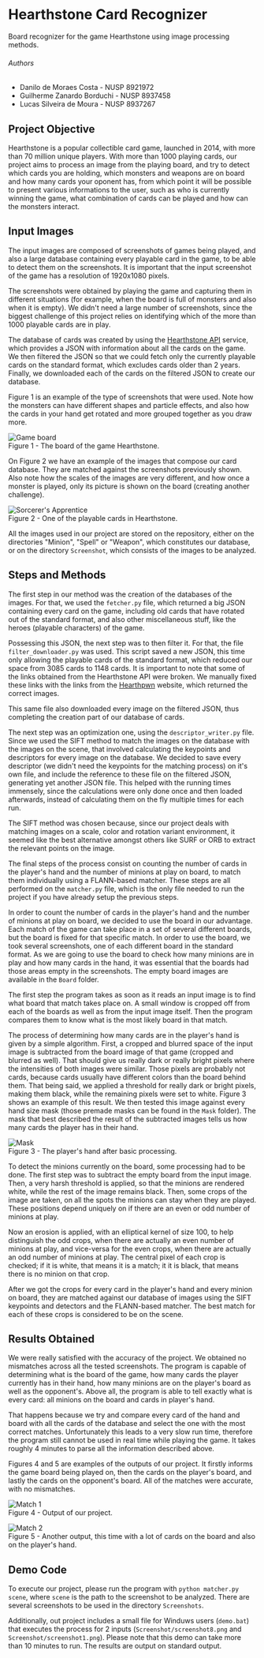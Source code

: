 # Hearthstone Card Recognizer
Board recognizer for the game Hearthstone using image processing methods.  

###### Authors
* Danilo de Moraes Costa - NUSP 8921972
* Guilherme Zanardo Borduchi - NUSP 8937458
* Lucas Silveira de Moura - NUSP 8937267

## Project Objective
Hearthstone is a popular collectible card game, launched in 2014, with more than 70 million unique players. With more than 1000 playing cards, our project aims to process an image from the playing board, and try to detect which cards you are holding, which monsters and weapons are on board and how many cards your oponent has, from which point it will be possible to present various informations to the user, such as who is currently winning the game, what combination of cards can be played and how can the monsters interact.

## Input Images
The input images are composed of screenshots of games being played, and also a large database containing every playable card in the game, to be able to detect them on the screenshots. It is important that the input screenshot of the game has a resolution of 1920x1080 pixels.

The screenshots were obtained by playing the game and capturing them in different situations (for example, when the board is full of monsters and also when it is empty). We didn't need a large number of screenshots, since the biggest challenge of this project relies on identifying which of the more than 1000 playable cards are in play.

The database of cards was created by using the [Hearthstone API](http://hearthstoneapi.com) service, which provides a JSON with information about all the cards on the game. We then filtered the JSON so that we could fetch only the currently playable cards on the standard format, which excludes cards older than 2 years. Finally, we downloaded each of the cards on the filtered JSON to create our database.

Figure 1 is an example of the type of screenshots that were used. Note how the monsters can have different shapes and particle effects, and also how the cards in your hand get rotated and more grouped together as you draw more.

![Game board](http://i.imgur.com/yJfGk1h.jpg)  
Figure 1 - The board of the game Hearthstone.

On Figure 2 we have an example of the images that compose our card database. They are matched against the screenshots previously shown. Also note how the scales of the images are very different, and how once a monster is played, only its picture is shown on the board (creating another challenge).

![Sorcerer's Apprentice](http://i.imgur.com/r63YQ4x.png)  
Figure 2 - One of the playable cards in Hearthstone.

All the images used in our project are stored on the repository, either on the directories "Minion", "Spell" or "Weapon", which constitutes our database, or on the directory `Screenshot`, which consists of the images to be analyzed.

## Steps and Methods
The first step in our method was the creation of the databases of the images. For that, we used the `fetcher.py` file, which returned a big JSON containing every card on the game, including old cards that have rotated out of the standard format, and also other miscellaneous stuff, like the heroes (playable characters) of the game.

Possessing this JSON, the next step was to then filter it. For that, the file `filter_downloader.py` was used. This script saved a new JSON, this time only allowing the playable cards of the standard format, which reduced our space from 3085 cards to 1148 cards. It is important to note that some of the links obtained from the Hearthstone API were broken. We manually fixed these links with the links from the [Hearthpwn](http://www.hearthpwn.com/) website, which returned the correct images.

This same file also downloaded every image on the filtered JSON, thus completing the creation part of our database of cards.

The next step was an optimization one, using the `descriptor_writer.py` file. Since we used the SIFT method to match the images on the database with the images on the scene, that involved calculating the keypoints and descriptors for every image on the database. We decided to save every descriptor (we didn't need the keypoints for the matching process) on it's own file, and include the reference to these file on the filtered JSON, generating yet another JSON file. This helped with the running times immensely, since the calculations were only done once and then loaded afterwards, instead of calculating them on the fly multiple times for each run.

The SIFT method was chosen because, since our project deals with matching images on a scale, color and rotation variant environment, it seemed like the best alternative amongst others like SURF or ORB to extract the relevant points on the image.

The final steps of the process consist on counting the number of cards in the player's hand and the number of minions at play on board, to match them individually using a FLANN-based matcher. These steps are all performed on the `matcher.py` file, which is the only file needed to run the project if you have already setup the previous steps.

In order to count the number of cards in the player's hand and the number of minions at play on board, we decided to use the board in our advantage. Each match of the game can take place in a set of several different boards, but the board is fixed for that specific match. In order to use the board, we took several screenshots, one of each different board in the standard format. As we are going to use the board to check how many minions are in play and how many cards in the hand, it was essential that the boards had those areas empty in the screenshots. The empty board images are available in the `Board` folder.

The first step the program takes as soon as it reads an input image is to find what board that match takes place on. A small window is cropped off from each of the boards as well as from the input image itself. Then the program compares them to know what is the most likely board in that match.

The process of determining how many cards are in the player's hand is given by a simple algorithm. First, a cropped and blurred space of the input image is subtracted from the board image of that game (cropped and blurred as well). That should give us really dark or really bright pixels where the intensities of both images were similar. Those pixels are probably not cards, because cards usually have different colors than the board behind them. That being said, we applied a threshold for really dark or bright pixels, making them black, while the remaining pixels were set to white. Figure 3 shows an example of this result. We then tested this image against every hand size mask (those premade masks can be found in the `Mask` folder). The mask that best described the result of the subtracted images tells us how many cards the player has in their hand.

![Mask](http://i.imgur.com/Bxhd6LQ.png)  
Figure 3 - The player's hand after basic processing.

To detect the minions currently on the board, some processing had to be done. The first step was to  subtract the empty board from the input image. Then, a very harsh threshold is applied, so that the minions are rendered white, while the rest of the image remains black. Then, some crops of the image are taken, on all the spots the minions can stay when they are played. These positions depend uniquely on if there are an even or odd number of minions at play.

Now an erosion is applied, with an elliptical kernel of size 100, to help distinguish the odd crops, when there are actually an even number of minions at play, and vice-versa for the even crops, when there are actually an odd number of minions at play. The central pixel of each crop is checked; if it is white, that means it is a match; it it is black, that means there is no minion on that crop.

After we got the crops for every card in the player's hand and every minion on board, they are matched against our database of images using the SIFT keypoints and detectors and the FLANN-based matcher. The best match for each of these crops is considered to be on the scene.

## Results Obtained
We were really satisfied with the accuracy of the project. We obtained no mismatches across all the tested screenshots. The program is capable of determining what is the board of the game, how many cards the player currently has in their hand, how many minions are on the player's board as well as the opponent's. Above all, the program is able to tell exactly what is every card: all minions on the board and cards in player's hand.

That happens because we try and compare every card of the hand and board with all the cards of the database and select the one with the most correct matches. Unfortunately this leads to a very slow run time, therefore the program still cannot be used in real time while playing the game. It takes roughly 4 minutes to parse all the information described above.

Figures 4 and 5 are examples of the outputs of our project. It firstly informs the game board being played on, then the cards on the player's board, and lastly the cards on the opponent's board. All of the matches were accurate, with no mismatches.

![Match 1](http://i.imgur.com/QqPytMw.jpg)  
Figure 4 - Output of our project.

![Match 2](http://i.imgur.com/E82fjGA.jpg)  
Figure 5 - Another output, this time with a lot of cards on the board and also on the player's hand.

## Demo Code
To execute our project, please run the program with `python matcher.py scene`, where `scene` is the path to the screenshot to be analyzed. There are several screenshots to be used in the directory `Screenshots`.

Additionally, out project includes a small file for Winduws users (`demo.bat`) that executes the process for 2 inputs (`Screenshot/screenshot8.png` and `Screenshot/screenshot1.png`). Please note that this demo can take more than 10 minutes to run. The results are output on standard output.
